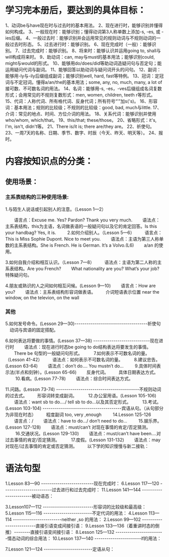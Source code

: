 # 学习完本册后，要达到的具体目标：

1、动词be与have现在时与过去时的基本用法。
2、现在进行时，能够识别并懂得如何构成。
3、一般现在时：能够识别；懂得动词第3人称单数上添加-s, -es, 或 -ies后缀。
4、一般过去时：能够识别并会运用常见的规则动词与不规则动词的一般过去时形态。
5、过去进行时：能够识别。
6、现在完成时（一般）：能够识别。
7、过去完成时：能够识别。
8、将来时：能够认识并运用going to, shall与will构成将来时。
9、助动词：can, may与must的基本用法；能够识别could, might与would的形式。
10、能够用do/does/did等助动词造疑问句与否定句；能运用疑问代词与副词。
11、能够回答以助动词与疑问词开头的问句。
12、副词：能够用-ly与-ily后缀组成副词；能够识别well, hard, fast等特例。
13、冠词：定冠词与不定冠词。懂得a/an/the的基本用法；some, any, no, much, many, a lot of 接可数、不可数名词的用法。
14、名词：能够用-s, -es，-ves后缀组成名词复数形式；会用常见的不规则复数形式：men, women, children, teeth r等形式。
15、代词：人称代词、所有格代词、反身代词；所有符号“'”加s('s)。
16、形容词：基本用法；规则的比较级；不规则的比较级：good, bad, much与little.
17、介词：常见的地点、时间、方位介词的用法。
18、关系代词：能够识别并使用who/whom, which/that。
19、this/that; these/those。
20、省略形式：it's, I'm, isn't, didn't等。
21、There is/it is; there are/they are。
22、祈使句。
23、一周7天的名称、日期、季节、数字、时辰（今天、昨天、明天等）。
24、报时。


# 内容按知识点的分类：

## 使用场景：

### 主系表结构的三种使用场景:
1.与陌生人说话或引起别人的注意。（Lesson 1—2）

　　语言点：Excuse me. Yes? Pardon? Thank you very much.
　　语法点：主系表结构，this为主语，名词做表语的一般疑问句以及它的肯定回答。Is this your handbag? Yes, it is.
　　
2.如何介绍别人。（Lesson 5—6）
　　语言点：This is Miss Sophie Dupont. Nice to meet you.
　　语法点：主语为第三人称单数的主系表结构。She is French. He is German. It’s a Volvo.(L6)
　　a/an 的使用。

3.如何自我介绍和相互认识。（Lesson 7—8）
　　语法点：主语为第二人称的主系表结构。Are you French?
　　What nationality are you? What’s your job? 特殊疑问句。

4.朋友或熟识的人之间如何相互问候。(Lesson 9—10)
　　语言点：How are you?
　　语法点：主系表结构形容词做表语。
　　介词短语表示位置 near the window, on the televion, on the wall

### 其他
5.如何发号命令。(Lesson 29—30)------------------------------------祈使句
　动词与宾语的固定搭配。

6.如何表达将要做的事情。(Lesson 37—38) ----------------------------现在进行时
　　语法点：现在进行时态be going to do结构表达将要发生的事情。
　　There be 句型的一般疑问句形式。
　　
7.如何表示不可数名词的量。（Lesson 41-42）
　　语法点：如何表示不可数名词的量。
　　
8.建议忠告。(Lesson 63-64)
　　语法点：don’t do…. You mustn’t do…
　　
9.具体时间表示法(半点和刻钟）。(Lesson 65-66)
　　反身代词。
　　具体日期表达方式。
　　
10.看病。(Lesson 77-78)
　　语法点：综合时间表达方式。

11.问路。(Lesson 73-74) -----------------------------------------不规则动词的过去式。
　　形容词转变成副词。
　　
12.办公室用语。(Lesson 105-106)
　　语法点：want sb to do…./ tell sb to do…以及其否定形式。
　　
13.考试。(Lesson 103-104) ---------------------------------------宾语从句。（从句部分为非现在时态）
　　程度副词 too, very ,enough
　　
14.Lesson 125-126
　　语言点：/
　　语法点：have to do…/ don’t need to do…
　　
15.娱乐界。(Lesson 127-128)
　　语法点：must/can’t 对现在事情的肯定/否定猜测。
　　
16.交通状况。(Lesson 129-130)
　　语法点：must/can’t have been….对过去事情的肯定/否定猜测。
　　
17.度假。(Lesson 131-132)
　　语法点：may 对现在/过去事情的肯定或否定猜测。
　　以下学的知识慢慢与新二接轨：

# 语法句型
1.Lesson 83—90 --------------------------现在完成时：
6.Lesson 117—120 ------------------------过去进行和过去完成时：
11.Lesson 141—144 -----------------------被动语态：

3.Lesson107—112 -------------------------形容词的比较级和最高级：
5.Lesson 115—116 ------------------------不定代词的用法：
4.Lesson 113—114 ------------------------neither ,so 的用法：
2.Lesson 99—102 -------------------------直接引语变成间接引语：
9.Lesson 133—136（着重讲时态的倒推）--------直接引语变间接引语：
8.Lesson 125—132 ------------------------情态动词的综合用法：
10.Lesson 137—140 -----------------------if的用法：

7.Lesson 121—124 ------------------------定语从句：



